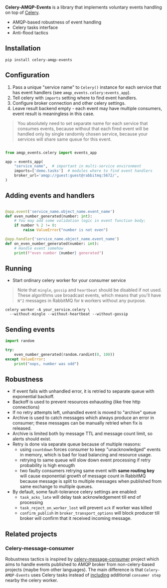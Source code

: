 **Celery-AMQP-Events** is a library that implements voluntary events handling
on top of [Celery](https://docs.celeryproject.org/).

* AMQP-based robustness of event handling
* Celery tasks interface
* Anti-flood tactics

Installation
------------

```shell script
pip install celery-amqp-events
```

Configuration
-------------

1. Pass a unique "service name" to `Celery()` instance for each service that 
    has event handlers (see `amqp_events.celery:events_app`).
2. Tell celery with `imports` setting where to find event handlers.
3. Configure broker connection and other celery settings.
4. Leave result backend empty - each event may have multiple consumers,
    event result is meaningless in this case.
> You absolutely need to set separate name for each service that consumes 
> events, because without that each fired event will be handled only by
> single randomly chosen service, because your services will share same queue 
> for this event.  

```python

from amqp_events.celery import events_app

app = events_app(
    "service_name",  # important in multi-service environment
    imports=['demo.tasks']  # modules where to find event handlers
    broker_url='amqp://guest:guest@rabbitmq:5672/',
)
```

Adding events and handlers
--------------------------

```python

@app.event('service_name.object_name.event_name')
def even_number_generated(number: int):
    # You may add some validation logic in event function body;
    if number % 2 != 0:
        raise ValueError("number is not even")

@app.handler('service_name.object_name.event_name')
def on_even_number_generated(number: int):
    # Handle event somehow
    print(f"even number {number} generated")

```

Running
-------

* Start ordinary celery worker for your consumer service

> Note that `mingle`, `gossip` and `heartbeat` should be disabled if not used.
> These algorithms use broadcast events, which means that you'll have `N^2` 
> messages in RabbitMQ for `N` workers without any purpose. 

```shell script
celery worker -A your_service.celery \
  --without-mingle --without-heartbeat --without-gossip
```

Sending events
--------------

```python
import random

try:
    even_number_generated(random.randint(0, 100))
except ValueError:
    print("oops, number was odd")
```

Robustness
----------

* If event fails with unhandled error, it is retried to separate queue with 
  exponential backoff.
* Backoff is used to prevent resources exhausting (like free http connections)
* If no retry attempts left, unhandled event is moved to "archive" queue
* Archive is used to catch messages which always produce an error in consumer;
  these messages can be manually retried when fix is released.
* Archive is limited both by message TTL and message count limit, so alerts 
  should exist.
* Retry is done via separate queue because of multiple reasons:
    * using `countdown` forces consumer to keep "unacknowledged" events in 
      memory, which is bad for load balancing and resource usage.
    * retrying to same queue will slow down event processing if retry 
      probability is high enougth
    * two faulty consumers retrying same event with **same routing key** will
      cause exponential growth of message count in RabbitMQ because message is 
      split to multiple messages when published from same exchange to multiple 
      queues.
* By default, some fault-tolerance celery settings are enabled:
    * `task_acks_late` will delay task acknowledgement till end of processing
    * `task_reject_on_worker_lost` will prevent `ack` if worker was killed
    * `confirm_publish` in `broker_transport_options` will block producer till 
        broker will confirm that it received incoming message.

Related projects
----------------

### Celery-message-consumer

Robustness tactics is inspired by 
[celery-message-consumer](https://github.com/depop/celery-message-consumer)
project which aims to handle events published to AMQP broker from 
non-celery-based projects (maybe from other languages).
The main difference is that `Celery-AMQP-Events` uses Celery tasks instead of
[including](https://github.com/depop/celery-message-consumer#celery) additional 
`consumer step` nearby the celery worker.
